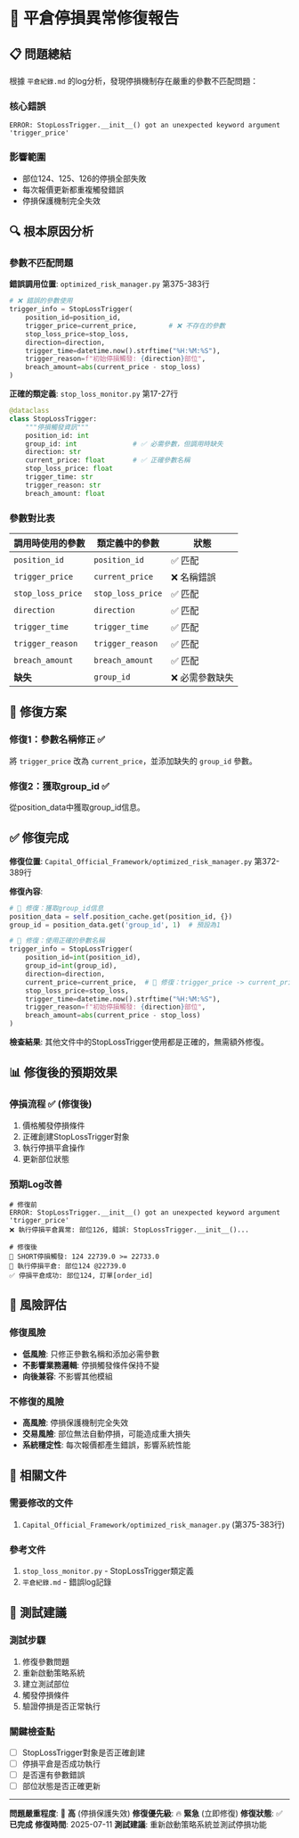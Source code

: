 # 🚨 平倉停損異常修復報告

## 📋 **問題總結**

根據 `平倉紀錄.md` 的log分析，發現停損機制存在嚴重的參數不匹配問題：

### **核心錯誤**
```
ERROR: StopLossTrigger.__init__() got an unexpected keyword argument 'trigger_price'
```

### **影響範圍**
- 部位124、125、126的停損全部失敗
- 每次報價更新都重複觸發錯誤
- 停損保護機制完全失效

## 🔍 **根本原因分析**

### **參數不匹配問題**

**錯誤調用位置**: `optimized_risk_manager.py` 第375-383行

```python
# ❌ 錯誤的參數使用
trigger_info = StopLossTrigger(
    position_id=position_id,
    trigger_price=current_price,        # ❌ 不存在的參數
    stop_loss_price=stop_loss,
    direction=direction,
    trigger_time=datetime.now().strftime("%H:%M:%S"),
    trigger_reason=f"初始停損觸發: {direction}部位",
    breach_amount=abs(current_price - stop_loss)
)
```

**正確的類定義**: `stop_loss_monitor.py` 第17-27行

```python
@dataclass
class StopLossTrigger:
    """停損觸發資訊"""
    position_id: int
    group_id: int              # ✅ 必需參數，但調用時缺失
    direction: str
    current_price: float       # ✅ 正確參數名稱
    stop_loss_price: float
    trigger_time: str
    trigger_reason: str
    breach_amount: float
```

### **參數對比表**

| 調用時使用的參數 | 類定義中的參數 | 狀態 |
|-----------------|---------------|------|
| `position_id` | `position_id` | ✅ 匹配 |
| `trigger_price` | `current_price` | ❌ 名稱錯誤 |
| `stop_loss_price` | `stop_loss_price` | ✅ 匹配 |
| `direction` | `direction` | ✅ 匹配 |
| `trigger_time` | `trigger_time` | ✅ 匹配 |
| `trigger_reason` | `trigger_reason` | ✅ 匹配 |
| `breach_amount` | `breach_amount` | ✅ 匹配 |
| **缺失** | `group_id` | ❌ 必需參數缺失 |

## 🔧 **修復方案**

### **修復1：參數名稱修正** ✅

將 `trigger_price` 改為 `current_price`，並添加缺失的 `group_id` 參數。

### **修復2：獲取group_id** ✅

從position_data中獲取group_id信息。

## ✅ **修復完成**

**修復位置**: `Capital_Official_Framework/optimized_risk_manager.py` 第372-389行

**修復內容**:
```python
# 🔧 修復：獲取group_id信息
position_data = self.position_cache.get(position_id, {})
group_id = position_data.get('group_id', 1)  # 預設為1

# 🔧 修復：使用正確的參數名稱
trigger_info = StopLossTrigger(
    position_id=int(position_id),
    group_id=int(group_id),
    direction=direction,
    current_price=current_price,  # 🔧 修復：trigger_price -> current_price
    stop_loss_price=stop_loss,
    trigger_time=datetime.now().strftime("%H:%M:%S"),
    trigger_reason=f"初始停損觸發: {direction}部位",
    breach_amount=abs(current_price - stop_loss)
)
```

**檢查結果**: 其他文件中的StopLossTrigger使用都是正確的，無需額外修復。

## 📊 **修復後的預期效果**

### **停損流程** ✅ (修復後)
1. 價格觸發停損條件
2. 正確創建StopLossTrigger對象
3. 執行停損平倉操作
4. 更新部位狀態

### **預期Log改善**
```
# 修復前
ERROR: StopLossTrigger.__init__() got an unexpected keyword argument 'trigger_price'
❌ 執行停損平倉異常: 部位126, 錯誤: StopLossTrigger.__init__()...

# 修復後
🚨 SHORT停損觸發: 124 22739.0 >= 22733.0
🚀 執行停損平倉: 部位124 @22739.0
✅ 停損平倉成功: 部位124, 訂單[order_id]
```

## 🎯 **風險評估**

### **修復風險** 
- **低風險**: 只修正參數名稱和添加必需參數
- **不影響業務邏輯**: 停損觸發條件保持不變
- **向後兼容**: 不影響其他模組

### **不修復的風險**
- **高風險**: 停損保護機制完全失效
- **交易風險**: 部位無法自動停損，可能造成重大損失
- **系統穩定性**: 每次報價都產生錯誤，影響系統性能

## 📝 **相關文件**

### **需要修改的文件**
1. `Capital_Official_Framework/optimized_risk_manager.py` (第375-383行)

### **參考文件**
1. `stop_loss_monitor.py` - StopLossTrigger類定義
2. `平倉紀錄.md` - 錯誤log記錄

## 🚀 **測試建議**

### **測試步驟**
1. 修復參數問題
2. 重新啟動策略系統
3. 建立測試部位
4. 觸發停損條件
5. 驗證停損是否正常執行

### **關鍵檢查點**
- [ ] StopLossTrigger對象是否正確創建
- [ ] 停損平倉是否成功執行
- [ ] 是否還有參數錯誤
- [ ] 部位狀態是否正確更新

---

**問題嚴重程度**: 🚨 **高** (停損保護失效)
**修復優先級**: 🔥 **緊急** (立即修復)
**修復狀態**: ✅ **已完成**
**修復時間**: 2025-07-11
**測試建議**: 重新啟動策略系統並測試停損功能
